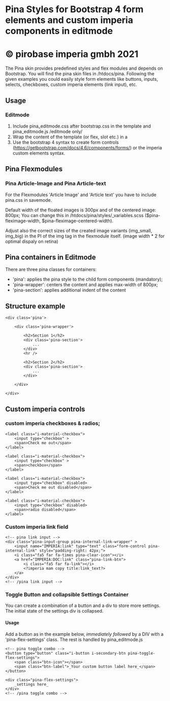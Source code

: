 # Pina Styles for Bootstrap 4 form elements and custom imperia components in editmode
&copy; pirobase imperia gmbh 2021
======================

The Pina skin provides predefined styles and flex modules and depends on Bootstrap.
You will find the pina skin files in /htdocs/pina.
Following the given examples you could easily style form elements like buttons, inputs, selects, checkboxes, custom imperia elements (link input), etc.

## Usage

### Editmode
1. Include pina_editmode.css after bootstrap.css in the template and pina_editmode.js  /editmode only/ 
2. Wrap the content of the template (or flex, slot etc.) in a <div class="pina">
3. Use the bootstrap 4 syntax to create form controls (https://getbootstrap.com/docs/4.6/components/forms/) or the imperia custom elements syntax.

## Pina Flexmodules

### Pina Article-Image and Pina Article-text

For the Flexmodules 'Article Image' and 'Article text' you have to include pina.css in savemode.

Default width of the floated images is 300px and of the centered image: 800px; 
You can change this in /htdocs/pina/styles/_variables.scss ($pina-fleximage-width, $pina-fleximage-centered-width).

Adjust also the correct sizes of the created image variants (img_small, img_big) in the PI of the img tag in the flexmodule itself. (image width * 2 for optimal dispaly on retina)
    
    
## Pina containers in Editmode

There are three pina classes for containers:

- 'pina': applies the pina style to the child form components (mandatory);
- 'pina-wrapper': centers the content and applies max-width of 800px;
- 'pina-section': applies additional indent of the content

## Structure example

```
<div class='pina'>

    <div class='pina-wrapper'>

        <h2>Section 1</h2>
        <div class='pina-section'>
            ...
        </div>
        <hr />

        <h2>Section 2</h2>
        <div class='pina-section'>
            ...
        </div>

    </div>

</div>

```

## Custom imperia controls

### custom imperia checkboxes & radios; 

```
<label class="i-material-checkbox">
    <input type="checkbox" >
    <span>Check me out</span>
</label>

<label class="i-material-checkbox">
    <input type="checkbox" >
    <span>checkbox</span>
</label>

<label class="i-material-checkbox">
    <input type="checkbox" disabled>
    <span>Check me out disabled</span>
</label>

<label class="i-material-checkbox">
    <input type="checkbox" disabled>
    <span>radio disabled</span>
</label>

```

### Custom imperia link field

```
<!-- pina link input -->
<div class="pina-input-group pina-internal-link-wrapper" >
    <input name="IMPERIA:link" type="text" class="form-control pina-internal-link" style="padding-right: 42px;">
    <i class="fa5 far fa-times pina-clear-icon"></i>
    <a href="IMPERIA:DOC:link" class="pina-link-btn">
        <i class="fa5 far fa-link"></i>
        <?imperia mam copy title:link_text?>
    </a>
</div>
<!-- /pina link input -->
```

### Toggle Button and collapsible Settings Container

You can create a combination of a button and a div to store more settings. 
The initial state of the settings div is collapsed.

#### Usage

Add a button as in the example below, *immediately followed* by a DIV with a 'pina-flex-settings' class. 
The rest is handled by pina_editmode.js

```
<!-- pina toggle combo -->
<button type="button" class="i-button i-secondary-btn pina-toggle-flex-settings">
    <span class="btn-icon"></span>
    <span class="btn-label">_Your custom button label here_</span>
</button>

<div class="pina-flex-settings"> 
    _settings here_
</div>
<!-- /pina toggle combo -->
```

